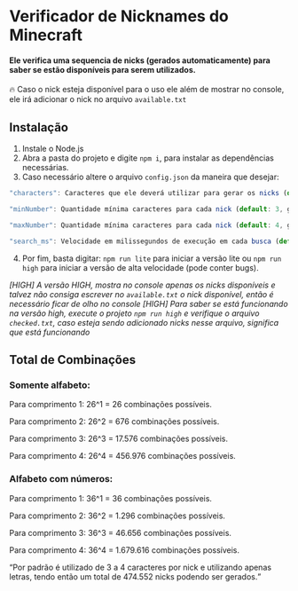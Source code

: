 # Verificador de Nicknames do Minecraft
<h4>Ele verifica uma sequencia de nicks (gerados automaticamente) para saber se estão disponíveis para serem utilizados.</h4>

🔥 Caso o nick esteja disponível para o uso ele além de mostrar no console, ele irá adicionar o nick no arquivo `available.txt`


## Instalação

1. Instale o Node.js
2. Abra a pasta do projeto e digite `npm i`, para instalar as dependências necessárias.
3. Caso necessário altere o arquivo `config.json` da maneira que desejar:
  ```js
  "characters": Caracteres que ele deverá utilizar para gerar os nicks (default: abcdefghijklmnopqrstuvwxyz) para gerar apenas com letras, pode ser adicionado números também.

  "minNumber": Quantidade mínima caracteres para cada nick (default: 3, gerando nicks com no mínimo 3 caracteres)

  "maxNumber": Quantidade mínima caracteres para cada nick (default: 4, gerando nicks com no máximo 4 caracteres)

  "search_ms": Velocidade em milissegundos de execução em cada busca (default: 500, pode variar dependendo do computador/internet, teste.)
  ```
4. Por fim, basta digitar: `npm run lite` para iniciar a versão lite ou `npm run high` para iniciar a versão de alta velocidade (pode conter bugs).

*[HIGH] A versão HIGH, mostra no console apenas os nicks disponíveis e talvez não consiga escrever no `available.txt` o nick disponível, então é necessário ficar de olho no console*
*[HIGH] Para saber se está funcionando na versão high, execute o projeto `npm run high` e verifique o arquivo `checked.txt`, caso esteja sendo adicionado nicks nesse arquivo, significa que está funcionando*

## Total de Combinações

### Somente alfabeto:
<p> Para comprimento 1: 26^1 = 26 combinações possíveis.</p>
<p> Para comprimento 2: 26^2 = 676 combinações possíveis.</p>
<p> Para comprimento 3: 26^3 = 17.576 combinações possíveis.</p>
<p> Para comprimento 4: 26^4 = 456.976 combinações possíveis.</p>

### Alfabeto com números:
<p> Para comprimento 1: 36^1 = 36 combinações possíveis.</p>
<p> Para comprimento 2: 36^2 = 1.296 combinações possíveis.</p>
<p> Para comprimento 3: 36^3 = 46.656 combinações possíveis.</p>
<p> Para comprimento 4: 36^4 = 1.679.616 combinações possíveis.</p>

<q>Por padrão é utilizado de 3 a 4 caracteres por nick e utilizando apenas letras, tendo então um total de 474.552 nicks podendo ser gerados.</q>